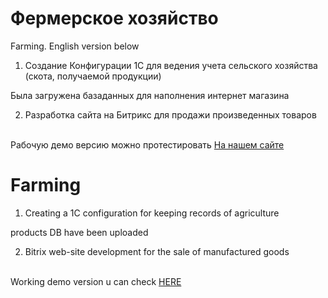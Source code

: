 # Фермерское хозяйство
Farming. English version below
1. Создание Конфигурации 1С для ведения учета сельского хозяйства (скота, получаемой продукции)

Была загружена базаданных для наполнения интернет магазина

2. Разработка сайта на Битрикс для продажи произведенных товаров
<br>
Рабочую демо версию можно протестировать <a href="http://cc64357.tw1.ru/">На нашем сайте</a>


# Farming
1. Creating a 1C configuration for keeping records of agriculture

products DB have been uploaded

2. Bitrix web-site development for the sale of manufactured goods
<br>
Working demo version u can check <a href="http://cc64357.tw1.ru/">HERE</a>
